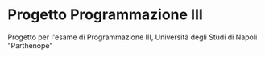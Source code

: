 # Progetto Programmazione III
Progetto per l'esame di Programmazione III, Università degli Studi di Napoli "Parthenope"
